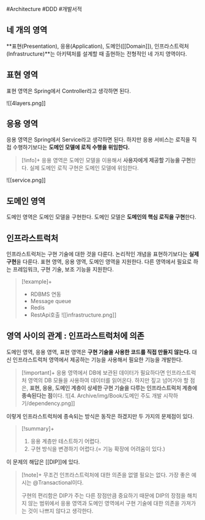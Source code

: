 #Architecture #DDD #개발서적 

## 네 개의 영역
**표현(Presentation), 응용(Application), 도메인([[Domain]]), 인프라스트럭처(Infrastructure)**는 아키텍처를 설계할 때 출현하는 전형적인 네 가지 영역이다.

## 표현 영역
표현 영역은 Spring에서 Controller라고 생각하면 된다.

![[4layers.png]]

## 응용 영역
응용 영역은 Spring에서 Service라고 생각하면 된다. 하지만 응용 서비스는 로직을 직접 수행하기보다는 **도메인 모델에 로직 수행을 위임한다.**

> [!info]+ 
> 응용 영역은 도메인 모델을 이용해서 **사용자에게 제공할 기능을 구현**한다.  실제 도메인 로직 구현은 도메인 모델에 위임한다.

![[service.png]]
## 도메인 영역
도메인 영역은 도메인 모델을 구현한다. 도메인 모델은 **도메인의 핵심 로직을 구현**한다.

## 인프라스트럭처
인프라스트럭처는 구현 기술에 대한 것을 다룬다. 논리적인 개념을 표현하기보다는 **실제 구현**을 다룬다.
표현 영역, 응용 영역, 도메인 영역을 지원한다. 다른 영역에서 필요로 하는 프레임워크, 구현 기술, 보조 기능을 지원한다.

> [!example]+ 
> + RDBMS 연동
> + Message queue
> + Redis
> + RestApi호출
![[infrastructure.png]]


## 영역 사이의 관계 : 인프라스트럭처에 의존
도메인 영역, 응용 영역, 표현 영역은 **구현 기술을 사용한 코드를 직접 만들지 않는다.** 대신 인프라스트럭처 영역에서 제공하는 기능을 사용해서 필요한 기능을 개발한다.

> [!important]+ 
> 응용 영역에서 DB에 보관된 데이터가 필요하다면 인프라스트럭처 영역의 DB 모듈을 사용하여 데이터를 읽어온다. 하지만 짚고 넘어가야 할 점은, **표현, 응용, 도메인 계층이 상세한 구현 기술을 다루는 인프라스트럭처 계층에 종속된다는 점**이다.
> ![[4. Archive/img/Book/도메인 주도 개발 시작하기/dependency.png]]

이렇게 인프라스트럭처에 종속되는 방식은 동작은 하겠지만 두 가지의 문제점이 있다.

> [!summary]+ 
> 1. 응용 계층만 테스트하기 어렵다.
> 2. 구현 방식을 변경하기 어렵다.(= 기능 확장에 어려움이 있다.)

이 문제의 해답은 [[DIP]]에 있다.

> [!note]+ 
> 무조건 인프라스트럭처에 대한 의존을 없앨 필요는 없다. 가장 좋은 예시는 @Transactional이다.
> 
> 구현의 편리함은 DIP가 주는 다른 장점만큼 중요하기 때문에 DIP의 장점을 해치지 않는 범위에서 응용 영역과 도메인 영역에서 구현 기술에 대한 의존을 가져가는 것이 나쁘지 않다고 생각한다.